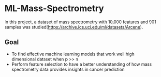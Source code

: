# ML-Mass-Spectrometry
In this project, a dataset of mass spectrometry with 10,000 features and 901 samples was studied(https://archive.ics.uci.edu/ml/datasets/Arcene).

## Goal
- To find effective machine learning models that work well high dimensional dataset when p >> n
- Perform feature selection to have a better understanding of how mass spectrometry data provides insights in cancer prediction  
